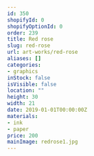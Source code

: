 ```yaml
---
id: 350
shopifyId: 0
shopifyOptionId: 0
order: 239
title: Red rose
slug: red-rose
url: art-works/red-rose
aliases: []
categories:
- graphics
inStock: false
isVisible: false
location: ""
height: 30
width: 21
date: 2019-01-01T00:00:00Z
materials:
- ink
- paper
price: 200
mainImage: redrose1.jpg
---
```

